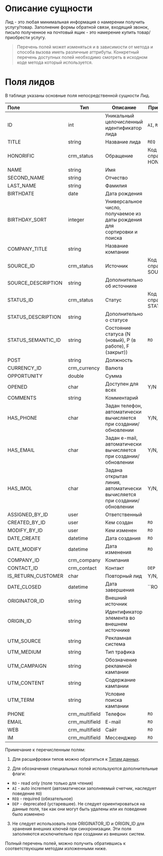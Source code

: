 # Описание сущности

Лид - это любая минимальная информация о намерении получить услугу/товар. Заполнение формы обратной связи, входящий звонок, письпо полученное на почтовый ящик - это намерение купить товар/приобрести услугу.

>Перечень полей может изменяться и в зависимости от метода и способа вызова иметь различные аттрибуты. Конкретный перечень доступных полей необходимо смотреть в исходном коде метода который используется.


# Поля лидов

В таблице указаны основные поля непосредственной сущности Лид.

| Поле | Тип |     Описание                                    | Примечание |
| :--- | --- | ----------------------------------------------- | ---------- |
| ID   | int | Уникальный целочисленный идентификатор лида     | ``AI``, ``RO`` |
| TITLE | string | Название лида                                 | ``REQ`` |
| HONORIFIC | crm_status | Обращение | Код справочника: HONORIFIC |
| NAME | string | Имя ||
| SECOND_NAME | string | Отчество ||
| LAST_NAME | string | Фамилия ||
| BIRTHDATE | date | Дата рождения ||
| BIRTHDAY_SORT | integer | Универсальное число, получаемое из даты рождения для сортировки и поиска ||
| COMPANY_TITLE | string | Название компании ||
| SOURCE_ID | crm_status | Источник | Код справочника: SOURCE |
| SOURCE_DESCRIPTION | string | Дополнительно об источнике ||
| STATUS_ID | crm_status | Статус | Код справочника: STATUS |
| STATUS_DESCRIPTION | string | Дополнительно о статусе ||
| STATUS_SEMANTIC_ID | string | Состояние статуса (N (новый), P (в работе), F (закрыт)) | ``RO``|
| POST | string | Должность ||
| CURRENCY_ID | crm_currency | Валюта ||
| OPPORTUNITY | double | Сумма ||
| OPENED | char | Доступен для всех | Y/N |
| COMMENTS | string | Комментарий ||
| HAS_PHONE | char | Задан телефон, автоматически вычисляется при создании/обновлении | Y/N, ``RO`` |
| HAS_EMAIL | char | Задан e-mail, автоматически вычисляется при создании/обновлении | Y/N, ``RO`` |
| HAS_IMOL | char | Задана открытая линия, автоматически вычисляется при создании/обновлении | Y/N, ``RO`` |
| ASSIGNED_BY_ID | user | Ответственный ||
| CREATED_BY_ID | user | Кем создан | ``RO`` |
| MODIFY_BY_ID | user | Кем изменен | ``RO`` |
| DATE_CREATE | datetime | Дата создания | ``RO`` |
| DATE_MODIFY | datetime | Дата изменения | ``RO`` |
| COMPANY_ID | crm_company | Компания ||
| CONTACT_ID | crm_contact | Контакт | ``DEP`` |
| IS_RETURN_CUSTOMER | char | Повторный лид | Y/N, ``RO`` |
| DATE_CLOSED | datetime | Дата завершения | ``RO` |
| ORIGINATOR_ID | string | Внешний источник ||
| ORIGIN_ID | string | Идентификатор элемента во внешнем источнике ||
| UTM_SOURCE | string | Рекламная система ||
| UTM_MEDIUM | string | Тип трафика ||
| UTM_CAMPAIGN | string | Обозначение рекламной кампании ||
| UTM_CONTENT | string | Содержание кампании ||
| UTM_TERM | string | Условие поиска кампании ||
| PHONE | crm_multifield | Телефон | ``RO`` |
| EMAIL | crm_multifield | E-mail | ``RO`` |
| WEB | crm_multifield | Сайт | ``RO`` |
| IM | crm_multifield | Мессенджер | ``RO`` |

Примечание к перечисленным полям: 
1. Для расшифровки типов можно обратиться к [Типам данных](../Словари/Типы_данных).
    
2. Для обозначения специальных полей используются дополнительные флаги:
* ``RO`` - read only (поле только для чтения)
* ``AI`` - auto increment (автоматически заполняемый счетчик, наследует поведение ``RO``)
* ``REQ`` - required (обязательное)
* ``DEP`` - deprecated (устаревшее). Не следует ориентироваться на данные поля, так как они могут быть удалены или их поведение было изменено

3. Не следует использовать поля ORIGINATOR_ID и ORIGIN_ID для хранения внешних ключей при синхронизации. Эти поля заполняются исключительно при создании из внешних систем.

Полный перечень полей, можно получить обратившись к соответствующим методам изложенными ниже.
